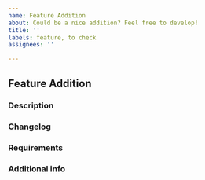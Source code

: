 ```yaml
---
name: Feature Addition
about: Could be a nice addition? Feel free to develop!
title: ''
labels: feature, to check
assignees: ''

---
```


<!--
So you have a nice feature you want in the module? Nice! Feel free to let us know.
Please, make sure that your feature it's not inside the develop branch already.
Please commit your contribution into the develop branch. Will be change if you don't do it.

You can now erase this warning, and complete the steps below. Cheers :D
-->

## Feature Addition

### Description

<!--- Tell us more about your desire feature. Why do you feel that this should be implemented? --->

### Changelog

<!--- Could you know which files are needed to change in order to make it work? --->

### Requirements

<!--- Do you know what's gonna need your feature to get implemented? --->

### Additional info

<!-- Everything else that you think could be useful for us. ;D -->